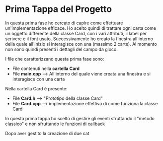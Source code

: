 # Prima Tappa del Progetto

In questa prima fase ho cercato di capire come effettuare un'implementazione efficace. 
Ho scelto quindi di trattare ogni carta come un oggetto differente della classe Card, con i vari attributi, il label per scrivere e il font usato.
Successivamente ho creato la finestra all'interno della quale all'inizio si interagisce con una (massimo 2 carte).
Al momento non sono quindi presenti i dettagli del campo da gioco.

I file che caratterizzano questa prima fase sono:
- File contenuti nella **cartella Card**
- File **main.cpp** --> All'interno del quale viene creata una finestra e si interagisce con una carta

Nella cartella Card è presente:
- File **Card.h** --> "Prototipo della classe Card"
- File **Card.cpp** --> implementazione effettiva di come funziona la classe Card

In questa prima tappa ho scelto di gestire gli eventi sfruttando il "metodo classico" e non sfruttando le funzioni di callback

Dopo aver gestito la creazione di due cat

